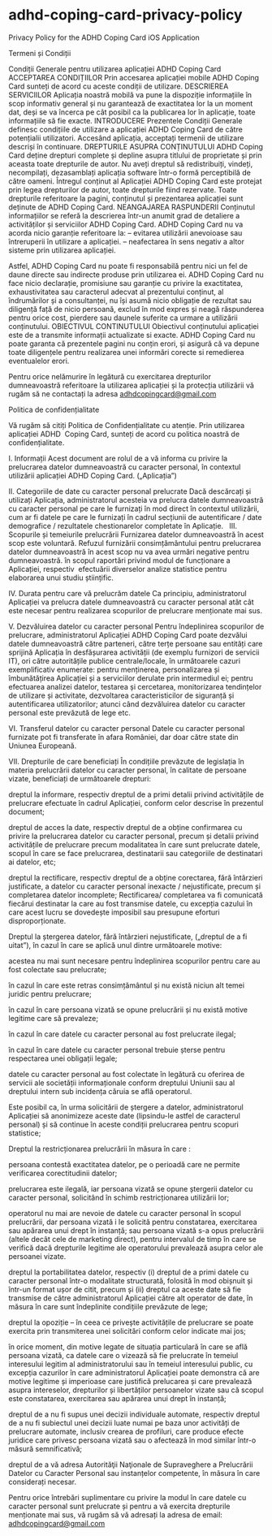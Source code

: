 # adhd-coping-card-privacy-policy
Privacy Policy for the ADHD Coping Card iOS Application

Termeni și Condiții

Condiții Generale pentru utilizarea aplicației ADHD Coping Card
ACCEPTAREA CONDIȚIILOR
Prin accesarea aplicației mobile ADHD Coping Card sunteți de acord cu aceste condiții de utilizare. 
DESCRIEREA SERVICIILOR
Aplicația noastră mobilă va pune la dispoziție informațiile în scop informativ general și nu garantează de exactitatea lor la un moment dat, deși se va încerca pe cât posibil ca la publicarea lor în aplicație, toate informațiile să fie exacte.
INTRODUCERE
Prezentele Condiții Generale definesc condițiile de utilizare a aplicației ADHD Coping Card de către potențialii utilizatori. Accesând aplicația, acceptați termenii de utilizare descriși în continuare.
DREPTURILE ASUPRA CONȚINUTULUI
ADHD Coping Card deține drepturi complete și depline asupra titlului de proprietate și prin aceasta toate drepturile de autor. Nu aveți dreptul să redistribuiți, vindeți, necompilați, dezasamblați aplicația software într-o formă perceptibilă de către oameni.
Întregul conținut al Aplicației ADHD Coping Card este protejat prin legea drepturilor de autor, toate drepturile fiind rezervate. Toate drepturile referitoare la pagini, conținutul și prezentarea aplicației sunt deținute de ADHD Coping Card.
NEANGAJAREA RASPUNDERII
Conținutul informațiilor se referă la descrierea într-un anumit grad de detaliere a activităților și serviciilor ADHD Coping Card. ADHD Coping Card nu va acorda nicio garanție referitoare la:
– evitarea utilizării anevoioase sau întreruperii în utilizare a aplicației.
– neafectarea în sens negativ a altor sisteme prin utilizarea aplicației.

Astfel, ADHD Coping Card nu poate fi responsabilă pentru nici un fel de daune directe sau indirecte produse prin utilizarea ei.
ADHD Coping Card nu face nicio declarație, promisiune sau garanție cu privire la exactitatea, exhaustivitatea sau caracterul adecvat al prezentului conținut, al îndrumărilor și a consultanței, nu își asumă nicio obligație de rezultat sau diligență față de nicio persoană, exclud în mod expres și neagă răspunderea pentru orice cost, pierdere sau daunele suferite ca urmare a utilizării conținutului.
OBIECTIVUL CONTINUTULUI
Obiectivul conținutului aplicației este de a transmite informații actualizate si exacte.
ADHD Coping Card nu poate garanta că prezentele pagini nu conțin erori, și asigură că va depune toate diligențele pentru realizarea unei informări corecte si remedierea eventualelor erori.

Pentru orice nelămurire în legătură cu exercitarea drepturilor dumneavoastră referitoare la utilizarea aplicației și la protecția utilizării vă rugăm să ne contactați la adresa adhdcopingcard@gmail.com

Politica de confidențialitate


Vă rugăm să citiți Politica de Confidențialitate cu atenție. Prin utilizarea aplicației ADHD 
Coping Card, sunteți de acord cu politica noastră de confidențialitate. 

I. Informații 
Acest document are rolul de a vă informa cu privire la prelucrarea datelor dumneavoastră cu caracter personal, în contextul utilizării aplicației ADHD Coping Card. („Aplicația”)

II. Categoriile de date cu caracter personal prelucrate
Dacă descărcați și utilizați Aplicația, administratorul acesteia va prelucra datele dumneavoastră cu caracter personal pe care le furnizați în mod direct în contextul utilizării, cum ar fi datele pe care le furnizați în cadrul secțiunii de autentificare / date demografice / rezultatele chestionarelor completate în Aplicație.
 
III. Scopurile și temeiurile prelucrării
Furnizarea datelor dumneavoastră în acest scop este voluntară. Refuzul furnizării consimțământului pentru prelucrarea datelor dumneavoastră în acest scop nu va avea urmări negative pentru dumneavoastră.
în scopul raportări privind modul de funcționare a Aplicației, respectiv  efectuării diverselor analize statistice pentru elaborarea unui studiu științific. 

IV. Durata pentru care vă prelucrăm datele
Ca principiu, administratorul  Aplicației va prelucra datele dumneavoastră cu caracter personal atât cât este necesar pentru realizarea scopurilor de prelucrare menționate mai sus.

V. Dezvăluirea datelor cu caracter personal
Pentru îndeplinirea scopurilor de prelucrare, administratorul Aplicației ADHD Coping Card poate dezvălui datele dumneavoastră către parteneri, către terțe persoane sau entități care sprijină Aplicația în desfășurarea activității (de exemplu furnizori de servicii IT), ori către autoritățile publice centrale/locale, în următoarele cazuri exemplificativ enumerate:
pentru menținerea, personalizarea și îmbunătățirea Aplicației și a serviciilor derulate prin intermediul ei;
pentru efectuarea analizei datelor, testarea și cercetarea, monitorizarea tendințelor de utilizare și activitate, dezvoltarea caracteristicilor de siguranță și autentificarea utilizatorilor;
atunci când dezvăluirea datelor cu caracter personal este prevăzută de lege etc.


VI. Transferul datelor cu caracter personal
Datele cu caracter personal furnizate pot fi transferate în afara României, dar doar către state din Uniunea Europeană.

VII. Drepturile de care beneficiați
În condițiile prevăzute de legislația în materia prelucrării datelor cu caracter personal, în calitate de persoane vizate, beneficiați de următoarele drepturi:

dreptul la informare, respectiv dreptul de a primi detalii privind activitățile de prelucrare efectuate în cadrul Aplicației, conform celor descrise în prezentul document;

dreptul de acces la date, respectiv dreptul de a obține confirmarea cu privire la prelucrarea datelor cu caracter personal, precum și detalii privind activitățile de prelucrare precum modalitatea în care sunt prelucrate datele, scopul în care se face prelucrarea, destinatarii sau categoriile de destinatari ai datelor, etc;

dreptul la rectificare, respectiv dreptul de a obține corectarea, fără întârzieri justificate, a datelor cu caracter personal inexacte / nejustificate, precum și completarea datelor incomplete; Rectificarea/ completarea va fi comunicată fiecărui destinatar la care au fost transmise datele, cu excepția cazului în care acest lucru se dovedește imposibil sau presupune eforturi disproporționate.

Dreptul la ștergerea datelor, fără întârzieri nejustificate, („dreptul de a fi uitat”), în cazul în care se aplică unul dintre următoarele motive:

acestea nu mai sunt necesare pentru îndeplinirea scopurilor pentru care au fost colectate sau prelucrate;

în cazul în care este retras consimțământul și nu există niciun alt temei juridic pentru prelucrare;

în cazul în care persoana vizată se opune prelucrării și nu există motive legitime care să prevaleze;

în cazul în care datele cu caracter personal au fost prelucrate ilegal;

în cazul în care datele cu caracter personal trebuie șterse pentru respectarea unei obligații legale;

datele cu caracter personal au fost colectate în legătură cu oferirea de servicii ale societății informaționale conform dreptului Uniunii sau al dreptului intern sub incidența căruia se află operatorul.

Este posibil ca, în urma solicitării de ștergere a datelor, administratorul Aplicației să anonimizeze aceste date (lipsindu-le astfel de caracterul personal) și să continue în aceste condiții prelucrarea pentru scopuri statistice;

Dreptul la restricționarea prelucrării în măsura în care :

persoana contestă exactitatea datelor, pe o perioadă care ne permite verificarea corectitudinii datelor;

prelucrarea este ilegală, iar persoana vizată se opune ștergerii datelor cu caracter personal, solicitând în schimb restricționarea utilizării lor;

operatorul nu mai are nevoie de datele cu caracter personal în scopul prelucrării, dar persoana vizată i le solicită pentru constatarea, exercitarea sau apărarea unui drept în instanță; sau persoana vizată s-a opus prelucrării (altele decât cele de marketing direct), pentru intervalul de timp în care se verifică dacă drepturile legitime ale operatorului prevalează asupra celor ale persoanei vizate.

dreptul la portabilitatea datelor, respectiv (i) dreptul de a primi datele cu caracter personal într-o modalitate structurată, folosită în mod obișnuit și într-un format ușor de citit, precum și (ii) dreptul ca aceste date să fie transmise de către administratorul Aplicației către alt operator de date, în măsura în care sunt îndeplinite condițiile prevăzute de lege;

dreptul la opoziție – în ceea ce privește activitățile de prelucrare se poate exercita prin transmiterea unei solicitări conform celor indicate mai jos;

în orice moment, din motive legate de situația particulară în care se află persoana vizată, ca datele care o vizează să fie prelucrate în temeiul interesului legitim al administratorului sau în temeiul interesului public, cu excepția cazurilor în care administratorul Aplicației poate demonstra că are motive legitime și imperioase care justifică prelucarea și care prevalează asupra intereselor, drepturilor și libertăților persoanelor vizate sau că scopul este constatarea, exercitarea sau apărarea unui drept în instanță;

dreptul de a nu fi supus unei decizii individuale automate, respectiv dreptul de a nu fi subiectul unei decizii luate numai pe baza unor activități de prelucrare automate, inclusiv crearea de profiluri, care produce efecte juridice care privesc persoana vizată sau o afectează în mod similar într-o măsură semnificativă;

dreptul de a vă adresa Autorităţii Naţionale de Supraveghere a Prelucrării Datelor cu Caracter Personal sau instanțelor competente, în măsura în care considerați necesar.

Pentru orice întrebări suplimentare cu privire la modul în care datele cu caracter personal sunt prelucrate și pentru a vă exercita drepturile menționate mai sus, vă rugăm să vă adresați la adresa de email: adhdcopingcard@gmail.com
